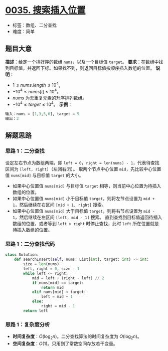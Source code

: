 # [0035. 搜索插入位置](https://leetcode.cn/problems/search-insert-position/)
- 标签：数组、二分查找
- 难度：简单
## 题目大意
**描述**：给定一个排好序的数组 `nums`，以及一个目标值 `target`。
**要求**：在数组中找到目标值，并返回下标。如果找不到，则返回目标值按顺序插入数组的位置。
**说明**：
- $1 \le nums.length \le 10^4$。
- $-10^4 \le nums[i] \le 10^4$。
- $nums$ 为无重复元素的升序排列数组。
- $-10^4 \le target \le 10^4$。
**示例**：
```python
输入：nums = [1,3,5,6], target = 5
输出：2
```
## 解题思路
### 思路 1：二分查找
设定左右节点为数组两端，即 `left = 0`，`right = len(nums) - 1`，代表待查找区间为 `[left, right]`（左闭右闭）。
取两个节点中心位置 `mid`，先比较中心位置值 `nums[mid]` 与目标值 `target` 的大小。
- 如果中心位置值 `nums[mid]` 与目标值 `target` 相等，则当前中心位置为待插入数组的位置。
- 如果中心位置值 `nums[mid]` 小于目标值 `target`，则将左节点设置为 `mid + 1`，然后继续在右区间 `[mid + 1, right]` 搜索。
- 如果中心位置值 `nums[mid]` 大于目标值 `target`，则将右节点设置为 `mid - 1`，然后继续在左区间 `[left, mid - 1]` 搜索。
直到查找到目标值返回待插入数组的位置，或者等到 `left > right` 时停止查找，此时 `left` 所在位置就是待插入数组的位置。
### 思路 1：二分查找代码
```python
class Solution:
    def searchInsert(self, nums: List[int], target: int) -> int:
        size = len(nums)
        left, right = 0, size - 1
        while left <= right:
            mid = left + (right - left) // 2
            if nums[mid] == target:
                return mid
            elif nums[mid] < target:
                left = mid + 1
            else:
                right = mid - 1
        return left
```
### 思路 1：复杂度分析
- **时间复杂度**：$O(\log_2 n)$。二分查找算法的时间复杂度为 $O(\log_2 n)$。
- **空间复杂度**：$O(1)$。只用到了常数空间存放若干变量。
